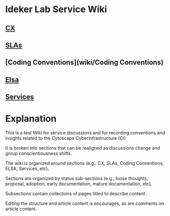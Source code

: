 # Ideker Lab Service Wiki


## [CX](https://github.com/bdemchak/WikiTest/wiki/CX)
## [SLAs](wiki/SLAs)
## [Coding Conventions](wiki/Coding Conventions)
## [Elsa](wiki/Elsa)
## [Services](wiki/Services)

# Explanation
This is a test Wiki for service discussions and for recording conventions and insights related to the Cytoscape Cyberinfrastructure (CI)

It is broken into sections that can be realigned as discussions change and group conscientiousness shifts.

The wiki is organized around sections (e.g., CX, SLAs, Coding Conventions, ELSA, Services, etc). 

Sections are organized by status sub-sections (e.g., loose thoughts, proposal, adoption, early documentation, mature documentation, etc).

Subsections contain collections of pages titled to describe content.

Editing the structure and article content is encourages, as are comments on article content.
